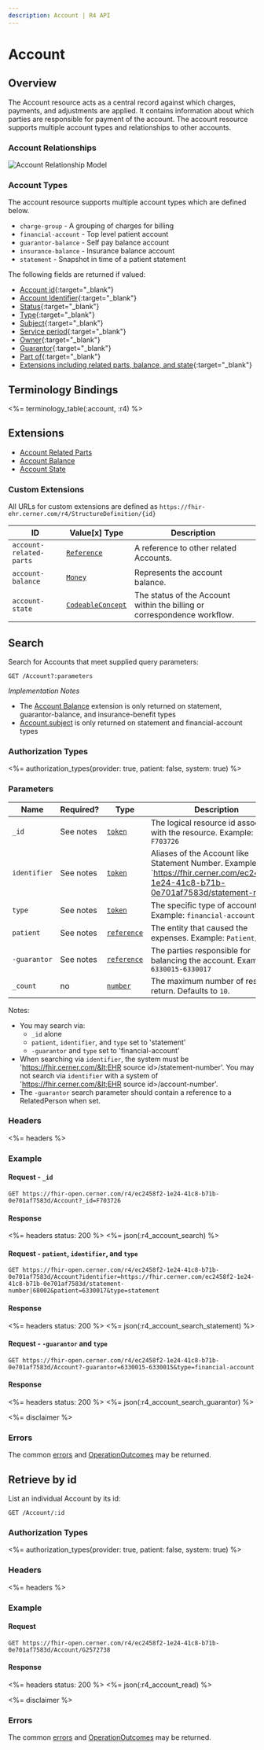 ```yaml
---
description: Account | R4 API
---
```


# Account




## Overview

The Account resource acts as a central record against which charges, payments, and adjustments are applied. It contains information about which parties are responsible for payment of the account. The account resource supports multiple account types and relationships to other accounts.

### Account Relationships

![Account Relationship Model](/images/account-relationship-model.png)

### Account Types

The account resource supports multiple account types which are defined below.

* `charge-group` - A grouping of charges for billing
* `financial-account` - Top level patient account
* `guarantor-balance` - Self pay balance account
* `insurance-balance` - Insurance balance account
* `statement` - Snapshot in time of a patient statement

The following fields are returned if valued:

* [Account id](https://hl7.org/fhir/r4/resource-definitions.html#Resource.id){:target="_blank"}
* [Account Identifier](https://hl7.org/fhir/R4/account-definitions.html#Account.identifier){:target="_blank"}
* [Status](https://hl7.org/fhir/R4/account-definitions.html#Account.status){:target="_blank"}
* [Type](https://hl7.org/fhir/R4/account-definitions.html#Account.type){:target="_blank"}
* [Subject](https://hl7.org/fhir/R4/account-definitions.html#Account.subject){:target="_blank"}
* [Service period](https://hl7.org/fhir/R4/account-definitions.html#Account.servicePeriod){:target="_blank"}
* [Owner](https://hl7.org/fhir/R4/account-definitions.html#Account.owner){:target="_blank"}
* [Guarantor](https://hl7.org/fhir/R4/account-definitions.html#Account.guarantor){:target="_blank"}
* [Part of](https://hl7.org/fhir/R4/account-definitions.html#Account.partOf){:target="_blank"}
* [Extensions including related parts, balance, and state](#extensions){:target="_blank"}

## Terminology Bindings

<%= terminology_table(:account, :r4) %>

## Extensions

* [Account Related Parts]
* [Account Balance]
* [Account State]

### Custom Extensions

All URLs for custom extensions are defined as `https://fhir-ehr.cerner.com/r4/StructureDefinition/{id}`

 ID                         | Value\[x] Type      | Description
----------------------------|---------------------|--------------------------------------------------------------------------
 `account-related-parts`    | [`Reference`]       | A reference to other related Accounts.
 `account-balance`          | [`Money`]           | Represents the account balance.
 `account-state`            | [`CodeableConcept`] | The status of the Account within the billing or correspondence workflow.

## Search

Search for Accounts that meet supplied query parameters:

    GET /Account?:parameters

_Implementation Notes_

* The [Account Balance] extension is only returned on statement, guarantor-balance, and insurance-benefit types
* [Account.subject] is only returned on statement and financial-account types

### Authorization Types

<%= authorization_types(provider: true, patient: false, system: true) %>

### Parameters

 Name         | Required? | Type          | Description
--------------|-----------|---------------|-----------------------------------------------------------------------------------------------------------------------------------------------
 `_id`        | See notes | [`token`]     | The logical resource id associated with the resource. Example: `F703726`
 `identifier` | See notes | [`token`]     | Aliases of the Account like Statement Number. Example: `https://fhir.cerner.com/ec2458f2-1e24-41c8-b71b-0e701af7583d/statement-number|500000078`
 `type`       | See notes | [`token`]     | The specific type of account. Example: `financial-account`
 `patient`    | See notes | [`reference`] | The entity that caused the expenses. Example: `Patient/12345`
 `-guarantor` | See notes | [`reference`] | The parties responsible for balancing the account. Example: `6330015-6330017`
 `_count`     | no        | [`number`]    | The maximum number of results to return. Defaults to `10`.

Notes:

* You may search via:
  * `_id` alone
  * `patient`, `identifier`, and `type` set to 'statement'
  * `-guarantor` and `type` set to 'financial-account'
* When searching via `identifier`, the system must be 'https://fhir.cerner.com/&lt;EHR source id&gt;/statement-number'. You may not search via `identifier` with a system of 'https://fhir.cerner.com/&lt;EHR source id&gt;/account-number'.
* The `-guarantor` search parameter should contain a reference to a RelatedPerson when set.

### Headers

 <%= headers %>

### Example

#### Request - `_id`

    GET https://fhir-open.cerner.com/r4/ec2458f2-1e24-41c8-b71b-0e701af7583d/Account?_id=F703726

#### Response

<%= headers status: 200 %>
<%= json(:r4_account_search) %>

#### Request - `patient`, `identifier`, and `type`

    GET https://fhir-open.cerner.com/r4/ec2458f2-1e24-41c8-b71b-0e701af7583d/Account?identifier=https://fhir.cerner.com/ec2458f2-1e24-41c8-b71b-0e701af7583d/statement-number|68002&patient=6330017&type=statement

#### Response

<%= headers status: 200 %>
<%= json(:r4_account_search_statement) %>

#### Request - `-guarantor` and `type`

    GET https://fhir-open.cerner.com/r4/ec2458f2-1e24-41c8-b71b-0e701af7583d/Account?-guarantor=6330015-6330015&type=financial-account

#### Response

<%= headers status: 200 %>
<%= json(:r4_account_search_guarantor) %>

<%= disclaimer %>

### Errors

The common [errors] and [OperationOutcomes] may be returned.

## Retrieve by id

List an individual Account by its id:

    GET /Account/:id

### Authorization Types

<%= authorization_types(provider: true, patient: false, system: true) %>

### Headers

<%= headers %>

### Example

#### Request

    GET https://fhir-open.cerner.com/r4/ec2458f2-1e24-41c8-b71b-0e701af7583d/Account/G2572738

#### Response

<%= headers status: 200 %>
<%= json(:r4_account_read) %>

<%= disclaimer %>

### Errors

The common [errors] and [OperationOutcomes] may be returned.

[`CodeableConcept`]: http://hl7.org/fhir/r4/datatypes.html#CodeableConcept
[`Reference`]: http://hl7.org/fhir/r4/references.html#Reference
[`number`]: http://hl7.org/fhir/r4/search.html#number
[`Money`]: http://hl7.org/fhir/r4/datatypes.html#Money
[`token`]: http://hl7.org/fhir/R4/search.html#token
[errors]: ../../../#client-errors
[OperationOutcomes]: ../../../#operation-outcomes
[Account Related Parts]: #custom-extensions
[Account Balance]: #custom-extensions
[Account State]: #custom-extensions
[Account.subject]: http://hl7.org/fhir/R4/account-definitions.html#Account.subject
